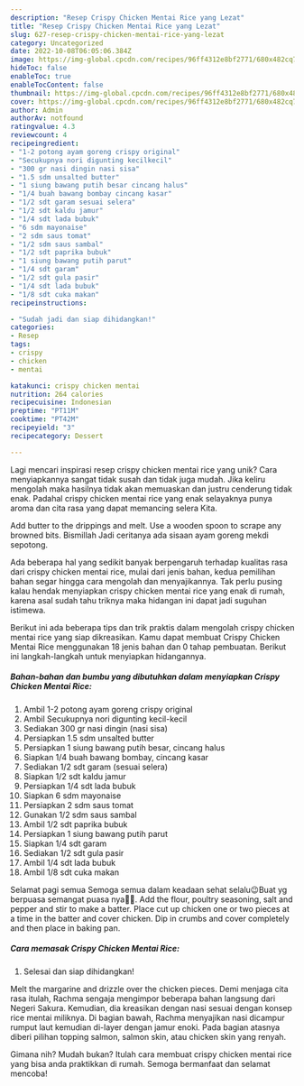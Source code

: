 ```yaml
---
description: "Resep Crispy Chicken Mentai Rice yang Lezat"
title: "Resep Crispy Chicken Mentai Rice yang Lezat"
slug: 627-resep-crispy-chicken-mentai-rice-yang-lezat
category: Uncategorized
date: 2022-10-08T06:05:06.384Z
image: https://img-global.cpcdn.com/recipes/96ff4312e8bf2771/680x482cq70/crispy-chicken-mentai-rice-foto-resep-utama.jpg
hideToc: false
enableToc: true
enableTocContent: false
thumbnail: https://img-global.cpcdn.com/recipes/96ff4312e8bf2771/680x482cq70/crispy-chicken-mentai-rice-foto-resep-utama.jpg
cover: https://img-global.cpcdn.com/recipes/96ff4312e8bf2771/680x482cq70/crispy-chicken-mentai-rice-foto-resep-utama.jpg
author: Admin
authorAv: notfound
ratingvalue: 4.3
reviewcount: 4
recipeingredient:
- "1-2 potong ayam goreng crispy original"
- "Secukupnya nori digunting kecilkecil"
- "300 gr nasi dingin nasi sisa"
- "1.5 sdm unsalted butter"
- "1 siung bawang putih besar cincang halus"
- "1/4 buah bawang bombay cincang kasar"
- "1/2 sdt garam sesuai selera"
- "1/2 sdt kaldu jamur"
- "1/4 sdt lada bubuk"
- "6 sdm mayonaise"
- "2 sdm saus tomat"
- "1/2 sdm saus sambal"
- "1/2 sdt paprika bubuk"
- "1 siung bawang putih parut"
- "1/4 sdt garam"
- "1/2 sdt gula pasir"
- "1/4 sdt lada bubuk"
- "1/8 sdt cuka makan"
recipeinstructions:

- "Sudah jadi dan siap dihidangkan!"
categories:
- Resep
tags:
- crispy
- chicken
- mentai

katakunci: crispy chicken mentai 
nutrition: 264 calories
recipecuisine: Indonesian
preptime: "PT11M"
cooktime: "PT42M"
recipeyield: "3"
recipecategory: Dessert

---
```





Lagi mencari inspirasi resep crispy chicken mentai rice yang unik? Cara menyiapkannya sangat tidak susah dan tidak juga mudah. Jika keliru mengolah maka hasilnya tidak akan memuaskan dan justru cenderung tidak enak. Padahal crispy chicken mentai rice yang enak selayaknya punya aroma dan cita rasa yang dapat memancing selera Kita.





Add butter to the drippings and melt. Use a wooden spoon to scrape any browned bits. Bismillah Jadi ceritanya ada sisaan ayam goreng mekdi sepotong.

Ada beberapa hal yang sedikit banyak berpengaruh terhadap kualitas rasa dari crispy chicken mentai rice, mulai dari jenis bahan, kedua pemilihan bahan segar hingga cara mengolah dan menyajikannya. Tak perlu pusing kalau hendak menyiapkan crispy chicken mentai rice yang enak di rumah, karena asal sudah tahu triknya maka hidangan ini dapat jadi suguhan istimewa.






Berikut ini ada beberapa tips dan trik praktis dalam mengolah crispy chicken mentai rice yang siap dikreasikan. Kamu dapat membuat Crispy Chicken Mentai Rice menggunakan 18 jenis bahan dan 0 tahap pembuatan. Berikut ini langkah-langkah untuk menyiapkan hidangannya.

<!--inarticleads1-->

##### Bahan-bahan dan bumbu yang dibutuhkan dalam menyiapkan Crispy Chicken Mentai Rice:

1. Ambil 1-2 potong ayam goreng crispy original
1. Ambil Secukupnya nori digunting kecil-kecil
1. Sediakan 300 gr nasi dingin (nasi sisa)
1. Persiapkan 1.5 sdm unsalted butter
1. Persiapkan 1 siung bawang putih besar, cincang halus
1. Siapkan 1/4 buah bawang bombay, cincang kasar
1. Sediakan 1/2 sdt garam (sesuai selera)
1. Siapkan 1/2 sdt kaldu jamur
1. Persiapkan 1/4 sdt lada bubuk
1. Siapkan 6 sdm mayonaise
1. Persiapkan 2 sdm saus tomat
1. Gunakan 1/2 sdm saus sambal
1. Ambil 1/2 sdt paprika bubuk
1. Persiapkan 1 siung bawang putih parut
1. Siapkan 1/4 sdt garam
1. Sediakan 1/2 sdt gula pasir
1. Ambil 1/4 sdt lada bubuk
1. Ambil 1/8 sdt cuka makan


Selamat pagi semua Semoga semua dalam keadaan sehat selalu😉Buat yg berpuasa semangat puasa nya💪🏻. Add the flour, poultry seasoning, salt and pepper and stir to make a batter. Place cut up chicken one or two pieces at a time in the batter and cover chicken. Dip in crumbs and cover completely and then place in baking pan. 

<!--inarticleads2-->

##### Cara memasak Crispy Chicken Mentai Rice:


1. Selesai dan siap dihidangkan!

Melt the margarine and drizzle over the chicken pieces. Demi menjaga cita rasa itulah, Rachma sengaja mengimpor beberapa bahan langsung dari Negeri Sakura. Kemudian, dia kreasikan dengan nasi sesuai dengan konsep rice mentai miliknya. Di bagian bawah, Rachma menyajikan nasi dicampur rumput laut kemudian di-layer dengan jamur enoki. Pada bagian atasnya diberi pilihan topping salmon, salmon skin, atau chicken skin yang renyah. 

Gimana nih? Mudah bukan? Itulah cara membuat crispy chicken mentai rice yang bisa anda praktikkan di rumah. Semoga bermanfaat dan selamat mencoba!
